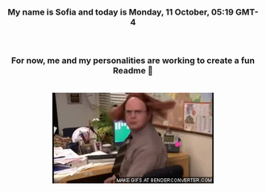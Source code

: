 


<div align="center">
<h3 >My name is Sofia and today is Monday, 11 October, 05:19 GMT-4</h3><br>
<h3 >For now, me and my personalities are working to create a fun Readme 👋
</h3><br>
<img src='img/dwight.gif' alt='working...'/>
</div>
